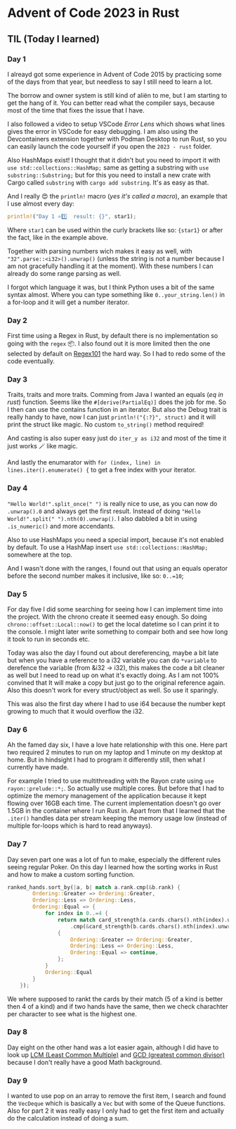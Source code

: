 # Advent of Code 2023 in Rust

## TIL (Today I learned)

### Day 1

I alreayd got some experience in Advent of Code 2015 by practicing some of the days from that year, but needless to say I still need to learn a lot.

The borrow and owner system is still kind of aliën to me, but I am starting to get the hang of it. You can better read what the compiler says, because most of the time that fixes the issue that I have.

I also followed a video to setup VSCode *Error Lens* which shows what lines gives the error in VSCode for easy debugging. I am also using the Devcontainers extension together with Podman Desktop to run Rust, so you can easily launch the code yourself if you open the `2023 - rust` folder.

Also HashMaps exist! I thought that it didn't but you need to import it with `use std::collections::HashMap;` same as getting a substring with `use substring::Substring;` but for this you need to install a new crate with Cargo called `substring` with `cargo add substring`. It's as easy as that.

And I really 😍 the `println!` macro (*yes it's called a macro*), an example that I use almost every day:

```rust
println!("Day 1 ⭐1️⃣  result: {}", star1);
```

Where `star1` can be used within the curly brackets like so: `{star1}` or after the fact, like in the example above.

Together with parsing numbers wich makes it easy as well, with `"32".parse::<i32>().unwrap()` (unless the string is not a number because I am not gracefully handling it at the moment).
With these numbers I can already do some range parsing as well.

I forgot which language it was, but I think Python uses a bit of the same syntax almost. Where you can type something like `0..your_string.len()` in a for-loop and it will get a number iterator.

### Day 2

First time using a Regex in Rust, by default there is no implementation so going with the `regex` 📦. I also found out it is more limited then the one selected by default on [Regex101](https://regex101.com/) the hard way. So I had to redo some of the code eventually.

### Day 3

Traits, traits and more traits. Comming from Java I wanted an equals (*eq in rust*) function. Seems like the `#[derive(PartialEq)]` does the job for me. So I then can use the contains function in an iterator.
But also the Debug trait is really handy to have, now I can just `println!("{:?}", struct)` and it will print the struct like magic. No custom `to_string()` method required!

And casting is also super easy just do `iter_y as i32` and most of the time it just works 🪄 like magic.

And lastly the enumarator with `for (index, line) in lines.iter().enumerate() {` to get a free index with your iterator.

### Day 4

`"Hello World!".split_once(" ")` is really nice to use, as you can now do `.unwrap().0` and always get the first result. Instead of doing `"Hello World!".split(" ").nth(0).unwrap()`.
I also dabbled a bit in using `.is_numeric()` and more accendants.

Also to use HashMaps you need a special import, because it's not enabled by default. To use a HashMap insert `use std::collections::HashMap;` somewhere at the top.

And I wasn't done with the ranges, I found out that using an equals operator before the second number makes it inclusive, like so: `0..=10`;

### Day 5

For day five I did some searching for seeing how I can implement time into the project. With the chrono create it seemed easy enough. So doing `chrono::offset::Local::now()` to get the local datetime so I can print it to the console. I might later write something to compair both and see how long it took to run in seconds etc.

Today was also the day I found out about dereferencing, maybe a bit late but when you have a reference to a i32 variable you can do `*variable` to derefence the variable (from &i32 -> i32), this makes the code a bit cleaner as well but I need to read up on what it's exactly doing. As I am not 100% convined that It will make a copy but just go to the original reference again.
Also this doesn't work for every struct/object as well. So use it sparingly.

This was also the first day where I had to use i64 because the number kept growing to much that it would overflow the i32.

### Day 6

Ah the famed day six, I have a love hate relationship with this one. Here part two required 2 minutes to run on my laptop and 1 minute on my desktop at home. But in hindsight I had to program it differently still, then what I currently have made.

For example I tried to use multithreading with the Rayon crate using `use rayon::prelude::*;`. So actually use multiple cores. But before that I had to optimize the memory management of the application because it kept flowing over 16GB each time. The current implementation doesn't go over 1.5GB in the container where I run Rust in. Apart from that I learned that the `.iter()` handles data per stream keeping the memory usage low (instead of multiple for-loops which is hard to read anyways).

### Day 7

Day seven part one was a lot of fun to make, especially the different rules seeing regular Poker. On this day I learned how the sorting works in Rust and how to make a custom sorting function.

```rust
ranked_hands.sort_by(|a, b| match a.rank.cmp(&b.rank) {
        Ordering::Greater => Ordering::Greater,
        Ordering::Less => Ordering::Less,
        Ordering::Equal => {
            for index in 0..=4 {
                return match card_strength(a.cards.chars().nth(index).unwrap(), joker)
                    .cmp(&card_strength(b.cards.chars().nth(index).unwrap(), joker))
                {
                    Ordering::Greater => Ordering::Greater,
                    Ordering::Less => Ordering::Less,
                    Ordering::Equal => continue,
                };
            }
            Ordering::Equal
        }
    });
```

We where supposed to rankt the cards by their match (5 of a kind is better then 4 of a kind) and if two hands have the same, then we check charachter per character to see what is the highest one.

### Day 8

Day eight on the other hand was a lot easier again, although I did have to look up [LCM (Least Common Multiple)](https://en.wikipedia.org/wiki/Least_common_multiple) and [GCD (greatest common divisor)](https://en.wikipedia.org/wiki/Greatest_common_divisor) because I don't really have a good Math background.

### Day 9

I wanted to use pop on an array to remove the first item, I search and found the `VecDeque` which is basically a `Vec` but with some of the Queue functions.
Also for part 2 it was really easy I only had to get the first item and actually do the calculation instead of doing a sum.
